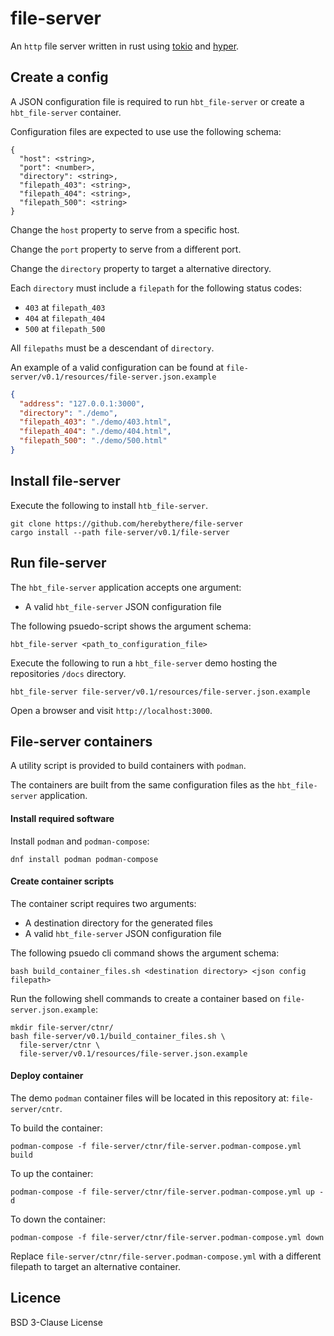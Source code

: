 # file-server

An `http` file server written in rust using [tokio](https://tokio.rs/) and [hyper](https://hyper.rs/).

## Create a config

A JSON configuration file is required to run `hbt_file-server` or create a `hbt_file-server` container.

Configuration files are expected to use use the following schema:

```
{
  "host": <string>,
  "port": <number>,
  "directory": <string>,
  "filepath_403": <string>,
  "filepath_404": <string>,
  "filepath_500": <string>
}
```

Change the `host` property to serve from a specific host.

Change the `port` property to serve from a different port.

Change the `directory` property to target a alternative directory.

Each `directory` must include a `filepath` for the following status codes:
- `403` at `filepath_403`
- `404` at `filepath_404`
- `500` at `filepath_500`

All `filepaths` must be a descendant of `directory`.

An example of a valid configuration can be found at `file-server/v0.1/resources/file-server.json.example`

```json
{
  "address": "127.0.0.1:3000",
  "directory": "./demo",
  "filepath_403": "./demo/403.html",
  "filepath_404": "./demo/404.html",
  "filepath_500": "./demo/500.html"
}
```

## Install file-server

Execute the following to install `htb_file-server`.

```
git clone https://github.com/herebythere/file-server
cargo install --path file-server/v0.1/file-server
```

## Run file-server

The `hbt_file-server` application accepts one argument:
- A valid `hbt_file-server` JSON configuration file

The following psuedo-script shows the argument schema:
```
hbt_file-server <path_to_configuration_file>
```

Execute the following to run a `hbt_file-server` demo hosting the repositories `/docs` directory.
```
hbt_file-server file-server/v0.1/resources/file-server.json.example
```

Open a browser and visit `http://localhost:3000`.

## File-server containers

A utility script is provided to build containers with `podman`.

The containers are built from the same configuration files as the `hbt_file-server` application.

#### Install required software

Install `podman` and `podman-compose`:

```
dnf install podman podman-compose
```

#### Create container scripts

The container script requires two arguments:
- A destination directory for the generated files
- A valid `hbt_file-server` JSON configuration file

The following psuedo cli command shows the argument schema:
```
bash build_container_files.sh <destination directory> <json config filepath>
```

Run the following shell commands to create a container based on `file-server.json.example`:
```
mkdir file-server/ctnr/
bash file-server/v0.1/build_container_files.sh \
  file-server/ctnr \
  file-server/v0.1/resources/file-server.json.example
```

#### Deploy container

The demo `podman` container files will be located in this repository at:
`file-server/cntr`.

To build the container:
```
podman-compose -f file-server/ctnr/file-server.podman-compose.yml build
```

To up the container:
```
podman-compose -f file-server/ctnr/file-server.podman-compose.yml up -d
```

To down the container:
```
podman-compose -f file-server/ctnr/file-server.podman-compose.yml down
```

Replace `file-server/ctnr/file-server.podman-compose.yml` with 
a different filepath to target an alternative container. 

## Licence

BSD 3-Clause License

